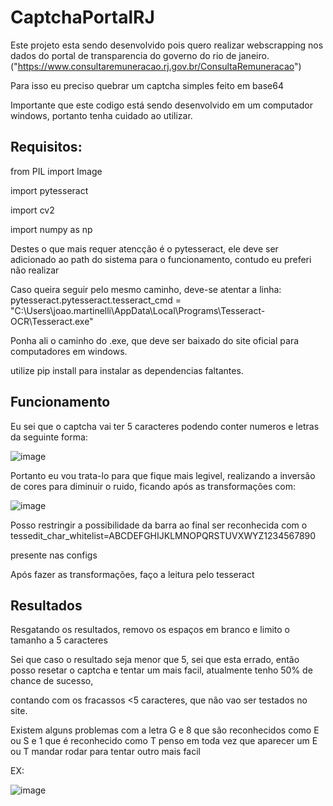 # CaptchaPortalRJ
Este projeto esta sendo desenvolvido pois quero realizar webscrapping nos dados do portal de transparencia do governo do rio de janeiro.
("https://www.consultaremuneracao.rj.gov.br/ConsultaRemuneracao")

Para isso eu preciso quebrar um captcha simples feito em base64

Importante que este codigo está sendo desenvolvido em um computador windows, portanto tenha cuidado ao utilizar.

## Requisitos:
from PIL import Image

import pytesseract

import cv2

import numpy as np

Destes o que mais requer atencção é o pytesseract, ele deve ser adicionado ao path do sistema para o funcionamento, contudo eu preferi não realizar

Caso queira seguir pelo mesmo caminho, deve-se atentar a linha:
pytesseract.pytesseract.tesseract_cmd = "C:\\Users\\joao.martinelli\\AppData\\Local\\Programs\\Tesseract-OCR\\Tesseract.exe"

Ponha ali o caminho do .exe, que deve ser baixado do site oficial para computadores em windows.

utilize pip install para instalar as dependencias faltantes.

## Funcionamento
Eu sei que o captcha vai ter 5 caracteres podendo conter numeros e letras da seguinte forma:

![image](https://github.com/joao-martinelli/CaptchaPortalRJ/assets/139559927/a3d1b691-3bd3-4d57-b8b1-c5464fba0c99)

Portanto eu vou trata-lo para que fique mais legivel, realizando a inversão de cores para diminuir o ruido, 
ficando após as transformações com:

![image](https://github.com/joao-martinelli/CaptchaPortalRJ/assets/139559927/13cffded-16b5-4980-8e4e-382c613c353a)

Posso restringir a possibilidade da barra ao final ser reconhecida com o tessedit_char_whitelist=ABCDEFGHIJKLMNOPQRSTUVXWYZ1234567890

presente nas configs

Após fazer as transformações, faço a leitura pelo tesseract

## Resultados
Resgatando os resultados, removo os espaços em branco e limito o tamanho a 5 caracteres

Sei que caso o resultado seja menor que 5, sei que esta errado, então posso resetar o captcha e tentar um mais facil, atualmente tenho 50% de chance de sucesso,

contando com os fracassos <5 caracteres, que não vao ser testados no site.

Existem alguns problemas com a letra G e 8 que são reconhecidos como E ou S e 1 que é reconhecido como T penso em toda vez que aparecer um E ou T mandar rodar para tentar outro mais facil

EX:

![image](https://github.com/joao-martinelli/CaptchaPortalRJ/assets/139559927/419bee4c-471c-467c-ab70-6faf5cae793e)
